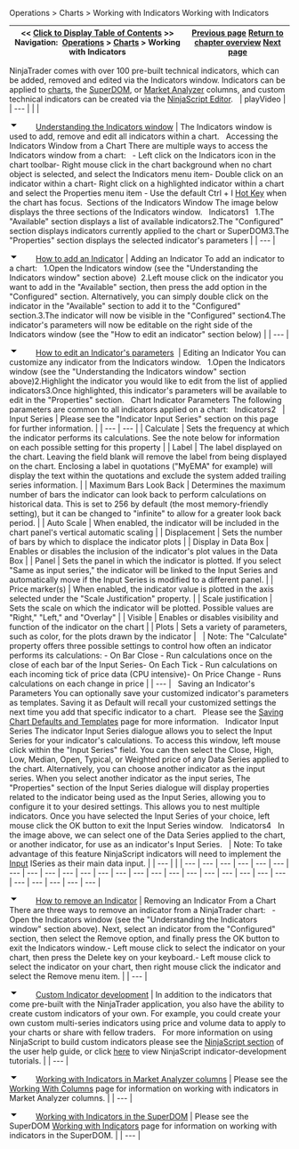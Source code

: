 ﻿
Operations > Charts > Working with Indicators
Working with Indicators

| << [Click to Display Table of Contents](working_with_indicators.md) >> **Navigation:**     [Operations](operations-1.md) > [Charts](charts-1.md) > Working with Indicators | [Previous page](chart_styles-1.md) [Return to chapter overview](charts-1.md) [Next page](working_with_drawing_tools__ob-1.md) |
| --- | --- |
NinjaTrader comes with over 100 pre-built technical indicators, which can be added, removed and edited via the Indicators window. Indicators can be applied to [charts](charts-1.md), the [SuperDOM](superdom-1.md), or [Market Analyzer](working_with_columns-1.md) columns, and custom technical indicators can be created via the [NinjaScript Editor](editor-1.md).
 
| playVideo |
| --- |
|  |

![tog_minus](tog_minus-1.gif)        [Understanding the Indicators window](javascript:HMToggle('toggle','UnderstandingTheIndicatorsWindow','UnderstandingTheIndicatorsWindow_ICON'))
| The Indicators window is used to add, remove and edit all indicators within a chart.   Accessing the Indicators Window from a Chart There are multiple ways to access the Indicators window from a chart:   - Left click on the Indicators icon in the chart toolbar- Right mouse click in the chart background when no chart object is selected, and select the Indicators menu item- Double click on an indicator within a chart- Right click on a highlighted indicator within a chart and select the Properties menu item - Use the default Ctrl + I [Hot Key](hot_key_manager-1.md) when the chart has focus.  Sections of the Indicators Window The image below displays the three sections of the Indicators window.   Indicators1   1.The "Available" section displays a list of available indicators2.The "Configured" section displays indicators currently applied to the chart or SuperDOM3.The "Properties" section displays the selected indicator's parameters |
| --- |

![tog_minus](tog_minus-1.gif)        [How to add an Indicator](javascript:HMToggle('toggle','HowToAddAnIndicator','HowToAddAnIndicator_ICON'))
| Adding an Indicator To add an indicator to a chart:   1.Open the Indicators window (see the "Understanding the Indicators window" section above)  2.Left mouse click on the indicator you want to add in the "Available" section, then press the add option in the "Configured" section. Alternatively, you can simply double click on the indicator in the "Available" section to add it to the "Configured" section.3.The indicator will now be visible in the "Configured" section4.The indicator's parameters will now be editable on the right side of the Indicators window (see the "How to edit an indicator" section below) |
| --- |

![tog_minus](tog_minus-1.gif)        [How to edit an Indicator's parameters](javascript:HMToggle('toggle','HowToEditAnIndicatorsParameters','HowToEditAnIndicatorsParameters_ICON')) 
| Editing an Indicator You can customize any indicator from the Indicators window.   1.Open the Indicators window (see the "Understanding the Indicators window" section above)2.Highlight the indicator you would like to edit from the list of applied indicators3.Once highlighted, this indicator's parameters will be available to edit in the "Properties" section.   Chart Indicator Parameters The following parameters are common to all indicators applied on a chart:   Indicators2     | Input Series | Please see the "Indicator Input Series" section on this page for further information. | | --- | --- | | Calculate | Sets the frequency at which the indicator performs its calculations. See the note below for information on each possible setting for this property | | Label | The label displayed on the chart. Leaving the field blank will remove the label from being displayed on the chart. Enclosing a label in quotations ("MyEMA" for example) will display the text within the quotations and exclude the system added trailing series information. | | Maximum Bars Look Back | Determines the maximum number of bars the indicator can look back to perform calculations on historical data. This is set to 256 by default (the most memory-friendly setting), but it can be changed to "infinite" to allow for a greater look back period. | | Auto Scale | When enabled, the indicator will be included in the chart panel's vertical automatic scaling | | Displacement | Sets the number of bars by which to displace the indicator plots | | Display in Data Box | Enables or disables the inclusion of the indicator's plot values in the Data Box | | Panel | Sets the panel in which the indicator is plotted. If you select "Same as input series," the indicator will be linked to the Input Series and automatically move if the Input Series is modified to a different panel. | | Price marker(s) | When enabled, the indicator value is plotted in the axis selected under the "Scale Justification" property. | | Scale justification | Sets the scale on which the indicator will be plotted. Possible values are "Right," "Left," and "Overlay" | | Visible | Enables or disables visibility and function of the indicator on the chart | | Plots | Sets a variety of parameters, such as color, for the plots drawn by the indicator |        | Note: The "Calculate" property offers three possible settings to control how often an indicator performs its calculations: - On Bar Close - Run calculations once on the close of each bar of the Input Series- On Each Tick - Run calculations on each incoming tick of price data (CPU intensive)- On Price Change - Runs calculations on each change in price | | --- |      Saving an Indicator's Parameters You can optionally save your customized indicator's parameters as templates. Saving it as Default will recall your customized settings the next time you add that specific indicator to a chart.   Please see the [Saving Chart Defaults and Templates](saving_chart_defaults_and_templates-1.md) page for more information.   Indicator Input Series The indicator Input Series dialogue allows you to select the Input Series for your indicator's calculations. To access this window, left mouse click within the "Input Series" field. You can then select the Close, High, Low, Median, Open, Typical, or Weighted price of any Data Series applied to the chart. Alternatively, you can choose another indicator as the input series. When you select another indicator as the input series, The "Properties" section of the Input Series dialogue will display properties related to the indicator being used as the Input Series, allowing you to configure it to your desired settings. This allows you to nest multiple indicators. Once you have selected the Input Series of your choice, left mouse click the OK button to exit the Input Series window.   Indicators4   In the image above, we can select one of the Data Series applied to the chart, or another indicator, for use as an indicator's Input Series.     | Note: To take advantage of this feature NinjaScript indicators will need to implement the [Input](input-1.md) ISeries as their main data input. | | --- | |
| --- | --- | --- | --- | --- | --- | --- | --- | --- | --- | --- | --- | --- | --- | --- | --- | --- | --- | --- | --- | --- | --- | --- | --- | --- | --- | --- |

![tog_minus](tog_minus-1.gif)        [How to remove an Indicator](javascript:HMToggle('toggle','HowToRemoveAnIndicator','HowToRemoveAnIndicator_ICON'))
| Removing an Indicator From a Chart There are three ways to remove an indicator from a NinjaTrader chart:   - Open the Indicators window (see the "Understanding the Indicators window" section above). Next, select an indicator from the "Configured" section, then select the Remove option, and finally press the OK button to exit the Indicators window.- Left mouse click to select the indicator on your chart, then press the Delete key on your keyboard.- Left mouse click to select the indicator on your chart, then right mouse click the indicator and select the Remove menu item. |
| --- |

![tog_minus](tog_minus-1.gif)        [Custom Indicator development](javascript:HMToggle('toggle','CustomIndicatorDevelopment','CustomIndicatorDevelopment_ICON'))
| In addition to the indicators that come pre-built with the NinjaTrader application, you also have the ability to create custom indicators of your own. For example, you could create your own custom multi-series indicators using price and volume data to apply to your charts or share with fellow traders.    For more information on using NinjaScript to build custom indicators please see the [NinjaScript section](ninjascript-1.md) of the user help guide, or click [here](indicator-1.md) to view NinjaScript indicator-development tutorials. |
| --- |

![tog_minus](tog_minus-1.gif)        [Working with Indicators in Market Analyzer columns](javascript:HMToggle('toggle','WorkingWithIndicatorsInMarketAnalyzerColumns','WorkingWithIndicatorsInMarketAnalyzerColumns_ICON'))
| Please see the [Working With Columns](working_with_columns-1.md) page for information on working with indicators in Market Analyzer columns. |
| --- |

![tog_minus](tog_minus-1.gif)        [Working with Indicators in the SuperDOM](javascript:HMToggle('toggle','WorkingWithIndicatorsInTheSuperDOM','WorkingWithIndicatorsInTheSuperDOM_ICON'))
| Please see the SuperDOM [Working with Indicators](working_with_indicators_superdom-1.md) page for information on working with indicators in the SuperDOM. |
| --- |

